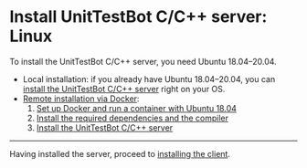 # Install UnitTestBot C/C++ server: Linux

To install the UnitTestBot C/C++ server, you need Ubuntu 18.04–20.04.

* Local installation: if you already have Ubuntu 18.04–20.04, you can
[install the UnitTestBot C/C++ server](install-server-on-ubuntu)
  right on your OS.
* [Remote installation via Docker](linux-remote):
  1. [Set up Docker and run a container with Ubuntu 18.04](set-up-docker-os)
  2. [Install the required dependencies and the compiler](install-dependencies-gcc9)
  3. [Install the UnitTestBot C/C++ server](install-server-on-ubuntu)

***
Having installed the server, proceed to [installing the client](install_client).
